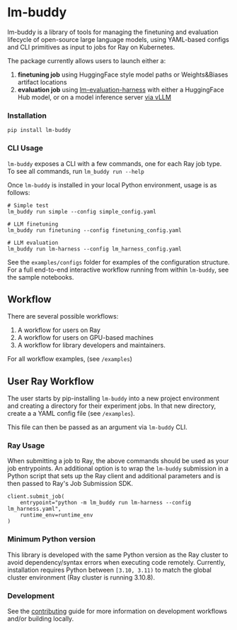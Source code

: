# lm-buddy

lm-buddy is a library of tools for managing the finetuning and evaluation lifecycle
of open-source large language models, 
using YAML-based configs and CLI primitives as input to jobs for Ray on Kubernetes.

The package currently allows users to launch either a:
1. **finetuning job** using HuggingFace style model paths or Weights&Biases artifact locations
2. **evaluation job** using [lm-evaluation-harness](https://github.com/EleutherAI/lm-evaluation-harness) with either a HuggingFace Hub model, or on a model inference server [via vLLM](https://github.com/vllm-project/vllm)


### Installation

```
pip install lm-buddy
```

### CLI Usage

`lm-buddy` exposes a CLI with a few commands, one for each Ray job type.
To see all commands, run `lm_buddy run --help`

Once `lm-buddy` is installed in your local Python environment, usage is as follows:
```
# Simple test
lm_buddy run simple --config simple_config.yaml

# LLM finetuning
lm_buddy run finetuning --config finetuning_config.yaml

# LLM evaluation
lm_buddy run lm-harness --config lm_harness_config.yaml
```

See the `examples/configs` folder for examples of the configuration structure. For a full end-to-end interactive workflow running from within `lm-buddy`, see the sample notebooks.

## Workflow

There are several possible workflows:

1) A workflow for users on Ray
2) A workflow for users on GPU-based machines
3) A workflow for library developers and maintainers.

For all workflow examples, (see `/examples`)

## User Ray Workflow

The user starts by pip-installing `lm-buddy` into a new project environment and creating a directory for their experiment jobs. In that new directory, create a a YAML config file
(see `/examples`).

This file can then be passed as an argument via `lm-buddy` CLI.

### Ray Usage
When submitting a job to Ray, the above commands should be used as your job entrypoints. 
An additional option is to wrap the `lm-buddy` submission in a Python script 
that sets up the Ray client and additional parameters and is then passed to Ray's Job Submission SDK.

```
client.submit_job(
    entrypoint="python -m lm_buddy run lm-harness --config lm_harness.yaml", 
    runtime_env=runtime_env
)
```

### Minimum Python version

This library is developed with the same Python version as the Ray cluster
to avoid dependency/syntax errors when executing code remotely.
Currently, installation requires Python between `[3.10, 3.11)` to match the global
cluster environment (Ray cluster is running 3.10.8).


### Development

See the [contributing](CONTRIBUTING.md) guide for more information on development workflows and/or building locally.

